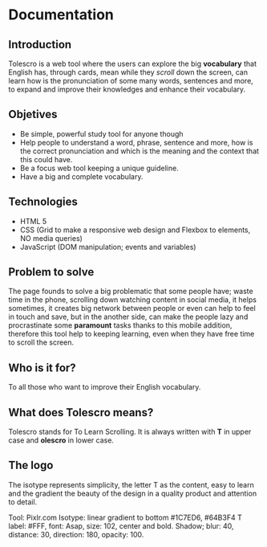 # Documentation

## Introduction
Tolescro is a web tool where the users can explore the big **vocabulary** that English has, through cards, mean while they *scroll* down the screen,  can learn how is the pronunciation of some many words, sentences and more, to expand and improve their knowledges and enhance their vocabulary.

## Objetives
- Be simple, powerful study tool for anyone though 
- Help people to understand a word, phrase, sentence and more, how is the correct pronunciation and which is the meaning and the context that this could have.
- Be a focus web tool keeping a unique guideline.
- Have a big and complete vocabulary.

## Technologies
- HTML 5
- CSS (Grid to make a responsive web design and Flexbox to elements, NO media queries)
- JavaScript (DOM manipulation; events and variables)

## Problem to solve
The page founds to solve a big problematic that some people have; waste time in the phone, scrolling down watching content in social media, it helps sometimes, it creates big network between people or even can help to feel in touch and save, but in the another side, can make the people lazy and procrastinate some **paramount** tasks thanks to this mobile addition, therefore this tool help to keeping learning, even when they have free time to scroll the screen.

## Who is it for?
To all those who want to improve their English vocabulary.

## What does Tolescro means?
Tolescro stands for To Learn Scrolling. It is always written with **T** in upper case and **olescro** in lower case.

## The logo
The isotype represents simplicity, the letter T as the content, easy to learn and the gradient the beauty of the design in a quality product and attention to detail.

Tool: Pixlr.com
Isotype: linear gradient to bottom #1C7ED6, #64B3F4
T label: #FFF, font: Asap, size: 102, center and bold. Shadow; blur: 40, distance: 30, direction: 180, opacity: 100.